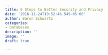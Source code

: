 ```yaml
---
title: 6 Steps to Better Security and Privacy
date: '2016-11-24T10:52:46.549-05:00'
author: Baron Schwartz
categories:
- Databases
description: ''
image: ''
draft: true

---
```

